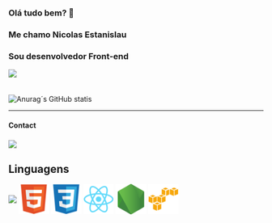 ### Olá tudo bem? 👋

### Me chamo Nicolas Estanislau

### Sou desenvolvedor Front-end

<div>

  <img height="180em" src="https://github-readme-stats.vercel.app/api/top-langs/?username=nicolasestanislau&layout=compact&theme=tokyonight"/>

  </div>

<br/>

![Anurag´s GitHub statis](https://github-readme-stats.vercel.app/api?username=nicolasestanislau&show_icons=true&theme=tokyonight)

---

#### Contact

<a href="https://www.linkedin.com/in/nicolas-estanislau-048928175/" target="_blank">
  <img src="https://cdn.jsdelivr.net/gh/devicons/devicon/icons/linkedin/linkedin-original.svg" align="center" heigth="50" width="60" />
</a>

## Linguagens

<div>
    <img src="https://cdn.jsdelivr.net/gh/devicons/devicon/icons/devicon/devicon-original.svg" align="center" heigth="50" width="60" />
    <img src="https://raw.githubusercontent.com/devicons/devicon/55609aa5bd817ff167afce0d965585c92040787a/icons/html5/html5-original.svg" align="center" heigth="50" width="60" />
    <img src="https://raw.githubusercontent.com/devicons/devicon/55609aa5bd817ff167afce0d965585c92040787a/icons/css3/css3-original.svg" align="center" heigth="50" width="60"/>
    <img src="https://raw.githubusercontent.com/devicons/devicon/55609aa5bd817ff167afce0d965585c92040787a/icons/react/react-original.svg" align="center" heigth="50" width="60"/>
    <img src="https://raw.githubusercontent.com/devicons/devicon/55609aa5bd817ff167afce0d965585c92040787a/icons/nodejs/nodejs-original.svg" align="center" heigth="50" width="60"/>
    <img src="https://raw.githubusercontent.com/devicons/devicon/55609aa5bd817ff167afce0d965585c92040787a/icons/amazonwebservices/amazonwebservices-original.svg" align="center" heigth="50" width="60"/>
</div>
